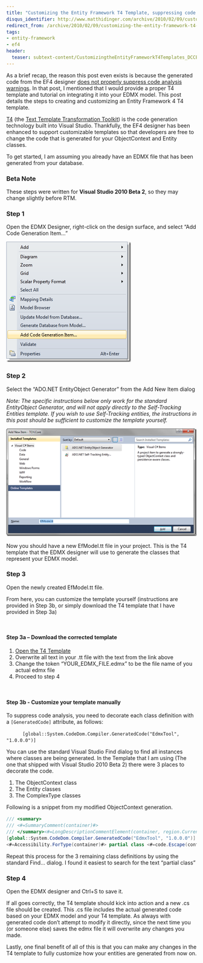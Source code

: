 ```yaml
---
title: "Customizing the Entity Framework T4 Template, suppressing code analysis"
disqus_identifier: http://www.matthidinger.com/archive/2010/02/09/customizing-the-entity-framework-t4-template-suppressing-code-analysis.aspx
redirect_from: /archive/2010/02/09/customizing-the-entity-framework-t4-template-suppressing-code-analysis.aspx/
tags: 
- entity-framework
- ef4
header:
  teaser: subtext-content/CustomizingtheEntityFrameworkT4Templates_DCCE/addcodegenitem_thumb.png
---
```

As a brief recap, the reason this post even exists is because the generated code from the EF4 designer [does not properly suppress code analysis warnings](http://matthidinger.com/archive/2010/02/04/ef4-edmx-does-not-suppress-code-analysis-warnings.aspx). In that post, I mentioned that I would provide a proper T4 template and tutorial on integrating it into your EDMX model. This post details the steps to creating and customizing an Entity Framework 4 T4 template.

[T4](http://www.hanselman.com/blog/T4TextTemplateTransformationToolkitCodeGenerationBestKeptVisualStudioSecret.aspx) (the [Text Template Transformation Toolkit](http://msdn.microsoft.com/en-us/library/bb126445.aspx)) is the code generation technology built into Visual Studio. Thankfully, the EF4 designer has been enhanced to support customizable templates so that developers are free to change the code that is generated for your ObjectContext and Entity classes.

To get started, I am assuming you already have an EDMX file that has been generated from your database.

### Beta Note

These steps were written for **Visual Studio 2010 Beta 2**, so they may change slightly before RTM.

### Step 1

Open the EDMX Designer, right-click on the design surface, and select “Add Code Generation Item…”

![](/images/subtext-content/CustomizingtheEntityFrameworkT4Templates_DCCE/addcodegenitem_thumb.png)
 

### Step 2

Select the “ADO.NET EntityObject Generator” from the Add New Item dialog

*Note: The specific instructions below only work for the standard EntityObject Generator, and will not apply directly to the Self-Tracking Entities template. If you wish to use Self-Tracking entities, the instructions in this post should be sufficient to customize the template yourself.*

![](/images/subtext-content/CustomizingtheEntityFrameworkT4Templates_DCCE/image_thumb.png)


Now you should have a new EfModel.tt file in your project. This is the T4 template that the EDMX designer will use to generate the classes that represent your EDMX model.

### Step 3

Open the newly created EfModel.tt file.

From here, you can customize the template yourself (instructions are provided in Step 3b, or simply download the T4 template that I have provided in Step 3a)

 

#### Step 3a – Download the corrected template

1.  [Open the T4 Template](http://www.matthidinger.com/downloads/codesnippets/edmxt4template.txt)
2.  Overwrite all text in your .tt file with the text from the link above
3.  Change the token “YOUR\_EDMX\_FILE.edmx” to be the file name of you actual edmx file
4.  Proceed to step 4

 

#### Step 3b - Customize your template manually

To suppress code analysis, you need to decorate each class definition with a `[GeneratedCode]` attribute, as follows:

`      [global::System.CodeDom.Compiler.GeneratedCode("EdmxTool", "1.0.0.0")]`

You can use the standard Visual Studio Find dialog to find all instances where classes are being generated. In the Template that I am using (The one that shipped with Visual Studio 2010 Beta 2) there were 3 places to decorate the code.

1.  The ObjectContext class
2.  The Entity classes
3.  The ComplexType classes

Following is a snippet from my modified ObjectContext generation.

```csharp
/// <summary>
/// <#=SummaryComment(container)#>
/// </summary><#=LongDescriptionCommentElement(container, region.CurrentIndentLevel)#>
[global::System.CodeDom.Compiler.GeneratedCode("EdmxTool", "1.0.0.0")]
<#=Accessibility.ForType(container)#> partial class <#=code.Escape(container)#> : ObjectContext
```

Repeat this process for the 3 remaining class definitions by using the standard Find… dialog. I found it easiest to search for the text “partial class”

### Step 4

Open the EDMX designer and Ctrl+S to save it.

If all goes correctly, the T4 template should kick into action and a new .cs file should be created. This .cs file includes the actual generated code based on your EDMX model and your T4 template. As always with generated code don’t attempt to modify it directly, since the next time you (or someone else) saves the edmx file it will overwrite any changes you made.

Lastly, one final benefit of all of this is that you can make any changes in the T4 template to fully customize how your entities are generated from now on.

 

